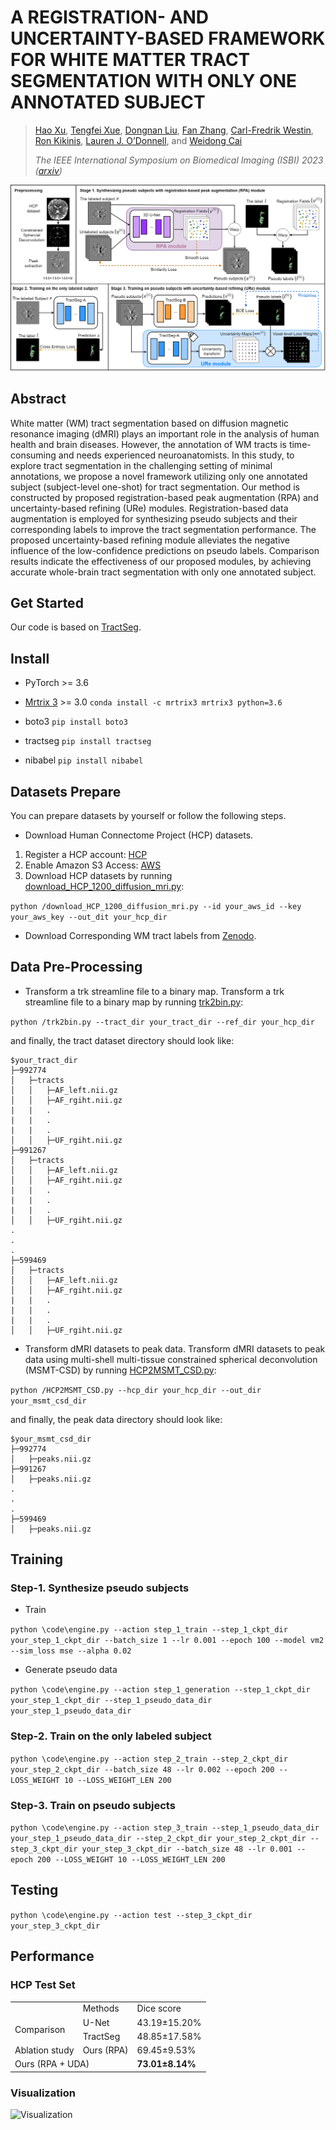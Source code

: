 # A REGISTRATION- AND UNCERTAINTY-BASED FRAMEWORK FOR WHITE MATTER TRACT SEGMENTATION WITH ONLY ONE ANNOTATED SUBJECT
>[Hao Xu](https://haoxu0507.github.io/), [Tengfei Xue](https://ieeexplore.ieee.org/author/37089306062), [Dongnan Liu](https://www.researchgate.net/profile/Dongnan-Liu), [Fan Zhang](https://scholar.harvard.edu/fanzhang), [Carl-Fredrik Westin](https://lmi.med.harvard.edu/people/carl-fredrik-westin), [Ron Kikinis](https://lmi.med.harvard.edu/people/ron-kikinis-md), [Lauren J. O’Donnell](https://scholar.harvard.edu/laurenjodonnell/biocv), and [Weidong Cai](https://weidong-tom-cai.github.io/) 
>
>*The IEEE International Symposium on Biomedical Imaging (ISBI) 2023 ([arxiv](https://arxiv.org))*

![framework](/framework.png)

## Abstract
White matter (WM) tract segmentation based on diffusion magnetic resonance imaging (dMRI) plays an important role in the analysis of human health and brain diseases. However, the annotation of WM tracts is time-consuming and needs experienced neuroanatomists. In this study, to explore tract segmentation in the challenging setting of minimal annotations, we propose a novel framework utilizing only one annotated subject (subject-level one-shot) for tract segmentation. Our method is constructed by proposed registration-based peak augmentation (RPA) and uncertainty-based refining (URe) modules. Registration-based data augmentation is employed for synthesizing pseudo subjects and their corresponding labels to improve the tract segmentation performance. The proposed uncertainty-based refining module alleviates the negative influence of the low-confidence predictions on pseudo labels. Comparison results indicate the effectiveness of our proposed modules, by achieving accurate whole-brain tract segmentation with only one annotated subject.

## Get Started
Our code is based on [TractSeg](https://github.com/MIC-DKFZ/TractSeg).

## Install
* PyTorch >= 3.6
* [Mrtrix 3](https://mrtrix.readthedocs.io/en/latest/installation/build_from_source.html) >= 3.0
``conda install -c mrtrix3 mrtrix3 python=3.6``

* boto3
``pip install boto3``

* tractseg
``pip install tractseg``

* nibabel
``pip install nibabel``
## Datasets Prepare
You can prepare datasets by yourself or follow the following steps.
* Download Human Connectome Project (HCP) datasets.
1. Register a HCP account: [HCP](https://db.humanconnectome.org/)
2. Enable Amazon S3 Access: [AWS](https://wiki.humanconnectome.org/display/PublicData/How+To+Connect+to+Connectome+Data+via+AWS)
3. Download HCP datasets by running [download_HCP_1200_diffusion_mri.py](/download_HCP_1200_dMRI.py):

``python /download_HCP_1200_diffusion_mri.py --id your_aws_id --key your_aws_key --out_dit your_hcp_dir``
* Download Corresponding WM tract labels from [Zenodo](https://zenodo.org/record/1477956#.ZBQ5wHZByNc).
## Data Pre-Processing
* Transform a trk streamline file to a binary map.
Transform a trk streamline file to a binary map by running [trk2bin.py](/trk2bin.p):

``python /trk2bin.py --tract_dir your_tract_dir --ref_dir your_hcp_dir``

and finally, the tract dataset directory should look like:

    $your_tract_dir
    ├─992774
    │   ├─tracts
    │   │   ├─AF_left.nii.gz
    │   │   ├─AF_rgiht.nii.gz
    |   |   .
    |   |   .
    |   |   .
    │   │   ├─UF_rgiht.nii.gz
    ├─991267
    │   ├─tracts
    │   │   ├─AF_left.nii.gz
    │   │   ├─AF_rgiht.nii.gz
    |   |   .
    |   |   .
    |   |   .
    │   │   ├─UF_rgiht.nii.gz
    .
    .
    .
    ├─599469
    │   ├─tracts
    │   │   ├─AF_left.nii.gz
    │   │   ├─AF_rgiht.nii.gz
    |   |   .
    |   |   .
    |   |   .
    │   │   ├─UF_rgiht.nii.gz
  

* Transform dMRI datasets to peak data.
Transform dMRI datasets to peak data using multi-shell multi-tissue constrained spherical deconvolution (MSMT-CSD) by running [HCP2MSMT_CSD.py](/HCP2MSMT_CSD.py):

``python /HCP2MSMT_CSD.py --hcp_dir your_hcp_dir --out_dir your_msmt_csd_dir``

and finally, the peak data directory should look like:

    $your_msmt_csd_dir
    ├─992774
    │   ├─peaks.nii.gz
    ├─991267
    │   ├─peaks.nii.gz
    .
    .
    .
    ├─599469
    │   ├─peaks.nii.gz
## Training
### Step-1. Synthesize pseudo subjects
* Train

``python \code\engine.py --action step_1_train --step_1_ckpt_dir your_step_1_ckpt_dir --batch_size 1 --lr 0.001 --epoch 100 --model vm2 --sim_loss mse --alpha 0.02``
* Generate pseudo data

``python \code\engine.py --action step_1_generation --step_1_ckpt_dir your_step_1_ckpt_dir --step_1_pseudo_data_dir your_step_1_pseudo_data_dir``

### Step-2. Train on the only labeled subject
``python \code\engine.py --action step_2_train --step_2_ckpt_dir your_step_2_ckpt_dir --batch_size 48 --lr 0.002 --epoch 200 --LOSS_WEIGHT 10 --LOSS_WEIGHT_LEN 200``

### Step-3. Train on pseudo subjects
``python \code\engine.py --action step_3_train --step_1_pseudo_data_dir your_step_1_pseudo_data_dir --step_2_ckpt_dir your_step_2_ckpt_dir --step_3_ckpt_dir your_step_3_ckpt_dir --batch_size 48 --lr 0.001 --epoch 200 --LOSS_WEIGHT 10 --LOSS_WEIGHT_LEN 200``

## Testing
``python \code\engine.py --action test --step_3_ckpt_dir your_step_3_ckpt_dir``

## Performance
### HCP Test Set
<table>
    <tr>
        <td></td>
        <td>Methods</td>
        <td>Dice score</td>
    </tr>
    <tr>
        <td rowspan="2">Comparison</td>
        <td>U-Net</td>
        <td>43.19±15.20%</td>
    </tr>
    <tr>
        <td>TractSeg</td>
        <td>48.85±17.58%</td>
    </tr>
    <tr>
        <td>Ablation study</td>
        <td>Ours (RPA)</td>
        <td>69.45±9.53%</td>
    </tr>
    <tr>
        <td colspan="2">Ours (RPA + UDA)</td>
        <td><b>73.01±8.14%</b></td>
    </tr>
</table>

### Visualization
![Visualization](/visualization.png)

